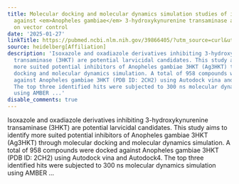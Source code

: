 ```yaml
---
title: Molecular docking and molecular dynamics simulation studies of inhibitor candidates
  against <em>Anopheles gambiae</em> 3-hydroxykynurenine transaminase and implications
  on vector control
date: '2025-01-27'
linkTitle: https://pubmed.ncbi.nlm.nih.gov/39866405/?utm_source=curl&utm_medium=rss&utm_campaign=pubmed-2&utm_content=1FakS-2QOkCT8HsMOQP1bCRQ4YzyumYOmxmF0moLsQ3dFB1E9V&fc=20220326224207&ff=20250127170523&v=2.18.0.post9+e462414
source: heidelberg[Affiliation]
description: 'Isoxazole and oxadiazole derivatives inhibiting 3-hydroxykynurenine
  transaminase (3HKT) are potential larvicidal candidates. This study aims to identify
  more suited potential inhibitors of Anopheles gambiae 3HKT (Ag3HKT) through molecular
  docking and molecular dynamics simulation. A total of 958 compounds were docked
  against Anopheles gambiae 3HKT (PDB ID: 2CH2) using Autodock vina and Autodock4.
  The top three identified hits were subjected to 300 ns molecular dynamics simulation
  using AMBER ...'
disable_comments: true
---
```

Isoxazole and oxadiazole derivatives inhibiting 3-hydroxykynurenine transaminase (3HKT) are potential larvicidal candidates. This study aims to identify more suited potential inhibitors of Anopheles gambiae 3HKT (Ag3HKT) through molecular docking and molecular dynamics simulation. A total of 958 compounds were docked against Anopheles gambiae 3HKT (PDB ID: 2CH2) using Autodock vina and Autodock4. The top three identified hits were subjected to 300 ns molecular dynamics simulation using AMBER ...